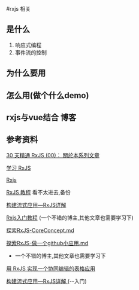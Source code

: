 #rxjs 相关
## 是什么
1. 响应式编程
2. 事件流的控制
## 为什么要用

## 怎么用(做个什么demo)

## rxjs与vue结合 博客

## 参考资料

[30 天精通 RxJS (00)： 關於本系列文章](https://ithelp.ithome.com.tw/users/20103367/ironman/1199)

[学习 RxJS](https://rxjs-cn.github.io/learn-rxjs-operators/)


 [Rxjs](https://cn.rx.js.org/manual/overview.html#h33)
 
 [RxJS 教程](https://segmentfault.com/a/1190000004293922) 看不太进去,备份
 
 [构建流式应用—RxJS详解](http://www.alloyteam.com/2016/12/learn-rxjs/)
 
 [Rxjs入门教程](https://www.jianshu.com/p/294230401c44)  (一个不错的博主,其他文章也需要学习下)

[探索RxJS-CoreConcept.md](https://github.com/ecmadao/Coding-Guide/blob/master/Notes/RxJS/%E6%8E%A2%E7%B4%A2RxJS-CoreConcept.md)

[探索RxJS-做一个github小应用.md](https://github.com/ecmadao/Coding-Guide/blob/master/Notes/RxJS/%E6%8E%A2%E7%B4%A2RxJS-%E5%81%9A%E4%B8%80%E4%B8%AAgithub%E5%B0%8F%E5%BA%94%E7%94%A8.md)

- 一个不错的博主,其他文章也需要学习下

[用 RxJS 实现一个协同编辑的表格应用](https://blog.souche.com/rxjs-excel/)




[构建流式应用—RxJS详解 ](https://github.co)(--入门)
